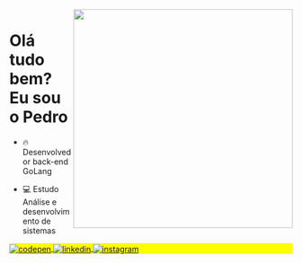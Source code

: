<img align="right" height="390em" src="https://raw.githubusercontent.com/gist/Pedro-Amancio/fc78c2add335dcef8fe621ea197f926f/raw/7d27925ead619b30b3f007372a405421a5e45ff9/githubcard.svg"/>
<h1 align="left">Olá tudo bem? Eu sou o Pedro</h1> 


- 🔥  Desenvolvedor back-end GoLang

- 💻 Estudo Análise e desenvolvimento de sistemas

<p align="left" style="background:yellow">
<a href="https://codepen.io/pedro-amancio" target="_blank">
  <img align="center" src="https://img.shields.io/badge/-PedroAmancio-05122A?style=flat&logo=codepen" alt="codepen"/>
</a>
<a href="https://www.linkedin.com/in/pedro-lucas-amancio-gomes/" target="_blank">
  <img align="center" src="https://img.shields.io/badge/-PedroAmancio-05122A?style=flat&logo=linkedin" alt="linkedin"/>
</a>
<a href="https://www.instagram.com/pedro.wks/" target="_blank">
 <img align="center" src="https://img.shields.io/badge/-PedroAmancio-05122A?style=flat&logo=instagram" alt="instagram"/>
</a>
</p>

